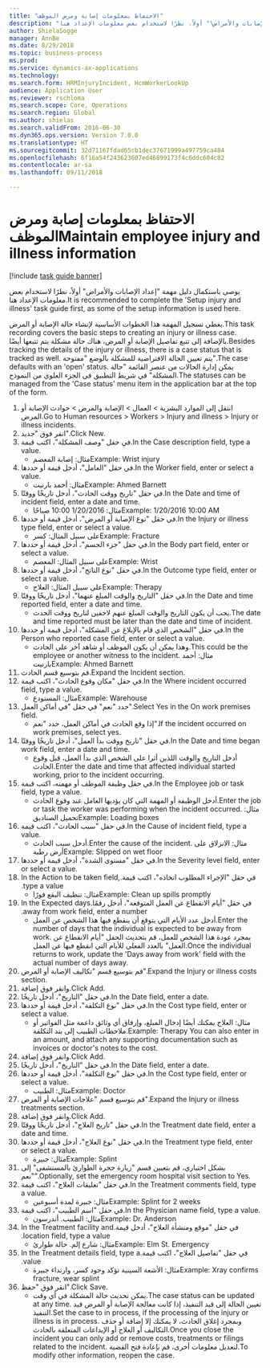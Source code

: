 ```yaml
--- 
title: "الاحتفاظ بمعلومات إصابة ومرض الموظف"
description: "يوصى باستكمال دليل مهمة \"إعداد الإصابات والأمراض\" أولاً، نظرًا لاستخدام بعض معلومات الإعداد هنا."
author: ShielaSogge
manager: AnnBe
ms.date: 8/29/2018
ms.topic: business-process
ms.prod: 
ms.service: dynamics-ax-applications
ms.technology: 
ms.search.form: HRMInjuryIncident, HcmWorkerLookUp
audience: Application User
ms.reviewer: rschloma
ms.search.scope: Core, Operations
ms.search.region: Global
ms.author: shielas
ms.search.validFrom: 2016-06-30
ms.dyn365.ops.version: Version 7.0.0
ms.translationtype: HT
ms.sourcegitcommit: 32d71167fdad65cb1dec37671999a497759ca484
ms.openlocfilehash: 6f16a54f243623607ed46899173f4c6ddc604c82
ms.contentlocale: ar-sa
ms.lasthandoff: 09/11/2018

---
```

# <a name="maintain-employee-injury-and-illness-information"></a><span data-ttu-id="08043-103">الاحتفاظ بمعلومات إصابة ومرض الموظف</span><span class="sxs-lookup"><span data-stu-id="08043-103">Maintain employee injury and illness information</span></span>

[!include [task guide banner](../../includes/task-guide-banner.md)]

<span data-ttu-id="08043-104">يوصى باستكمال دليل مهمة "إعداد الإصابات والأمراض" أولاً، نظرًا لاستخدام بعض معلومات الإعداد هنا.</span><span class="sxs-lookup"><span data-stu-id="08043-104">It is recommended to complete the 'Setup injury and illness' task guide first, as some of the setup information is used here.</span></span> 



<span data-ttu-id="08043-105">يغطي تسجيل المهمة هذا الخطوات الأساسية لإنشاء حالة الإصابة أو المرض.</span><span class="sxs-lookup"><span data-stu-id="08043-105">This task recording covers the basic steps to creating an injury or illness case.</span></span> <span data-ttu-id="08043-106">بالإضافة إلى تتبع تفاصيل الإصابة أو المرض، هناك حالة مشكلة يتم تتبعها أيضًا.</span><span class="sxs-lookup"><span data-stu-id="08043-106">Besides tracking the details of the injury or illness, there is a case status that is tracked as well.</span></span>  <span data-ttu-id="08043-107">يتم تعيين الحالة الافتراضية للمشكلة بالوضع "مفتوحة".</span><span class="sxs-lookup"><span data-stu-id="08043-107">The case defaults with an 'open' status.</span></span>  <span data-ttu-id="08043-108">يمكن إدارة الحالات من عنصر القائمة "حالة المشكلة" في شريط التطبيق في الجزء العلوي من النموذج.</span><span class="sxs-lookup"><span data-stu-id="08043-108">The statuses can be managed from the 'Case status' menu item in the application bar at the top of the form.</span></span>

1. <span data-ttu-id="08043-109">انتقل إلى الموارد البشرية > العمال > الإصابة والمرض > حوادث الإصابة أو المرض.</span><span class="sxs-lookup"><span data-stu-id="08043-109">Go to Human resources > Workers > Injury and illness > Injury or illness incidents.</span></span>
2. <span data-ttu-id="08043-110">انقر فوق "جديد".</span><span class="sxs-lookup"><span data-stu-id="08043-110">Click New.</span></span>
3. <span data-ttu-id="08043-111">في حقل "وصف المشكلة"، اكتب قيمة.</span><span class="sxs-lookup"><span data-stu-id="08043-111">In the Case description field, type a value.</span></span>
    * <span data-ttu-id="08043-112">مثال: إصابة المعصم</span><span class="sxs-lookup"><span data-stu-id="08043-112">Example:  Wrist injury</span></span>  
4. <span data-ttu-id="08043-113">في حقل "العامل"، أدخل قيمة أو حددها.</span><span class="sxs-lookup"><span data-stu-id="08043-113">In the Worker field, enter or select a value.</span></span>
    * <span data-ttu-id="08043-114">مثال: أحمد بارنيت</span><span class="sxs-lookup"><span data-stu-id="08043-114">Example: Ahmed Barnett</span></span>  
5. <span data-ttu-id="08043-115">في حقل "تاريخ ووقت الحادث"، أدخل تاريخًا ووقتًا.</span><span class="sxs-lookup"><span data-stu-id="08043-115">In the Date and time of incident field, enter a date and time.</span></span>
    * <span data-ttu-id="08043-116">مثال: 1/20/2016 10:00 صباحًا</span><span class="sxs-lookup"><span data-stu-id="08043-116">Example:  1/20/2016 10:00 AM</span></span>  
6. <span data-ttu-id="08043-117">في حقل "نوع الإصابة أو المرض"، أدخل قيمة أو حددها.</span><span class="sxs-lookup"><span data-stu-id="08043-117">In the Injury or illness type field, enter or select a value.</span></span>
    * <span data-ttu-id="08043-118">على سبيل المثال: كسر</span><span class="sxs-lookup"><span data-stu-id="08043-118">Example:  Fracture</span></span>  
7. <span data-ttu-id="08043-119">في حقل "‏‫جزء الجسم‬"، أدخل قيمة أو حددها.</span><span class="sxs-lookup"><span data-stu-id="08043-119">In the Body part field, enter or select a value.</span></span>
    * <span data-ttu-id="08043-120">على سبيل المثال: المعصم</span><span class="sxs-lookup"><span data-stu-id="08043-120">Example:  Wrist</span></span>  
8. <span data-ttu-id="08043-121">في حقل "نوع الناتج"، أدخل قيمة أو حددها.</span><span class="sxs-lookup"><span data-stu-id="08043-121">In the Outcome type field, enter or select a value.</span></span>
    * <span data-ttu-id="08043-122">على سبيل المثال: العلاج</span><span class="sxs-lookup"><span data-stu-id="08043-122">Example:  Therapy</span></span>  
9. <span data-ttu-id="08043-123">في حقل "التاريخ والوقت المبلغ عنهما"، أدخل تاريخًا ووقتًا.</span><span class="sxs-lookup"><span data-stu-id="08043-123">In the Date and time reported field, enter a date and time.</span></span>
    * <span data-ttu-id="08043-124">يجب أن يكون التاريخ والوقت المبلغ عنهم لاحقين لتاريخ ووقت الحدث.</span><span class="sxs-lookup"><span data-stu-id="08043-124">The date and time reported must be later than the date and time of incident.</span></span>  
10. <span data-ttu-id="08043-125">في حقل "الشخص الذي قام بالإبلاغ عن المشكلة"، أدخل قيمة أو حددها.</span><span class="sxs-lookup"><span data-stu-id="08043-125">In the Person who reported case field, enter or select a value.</span></span>
    * <span data-ttu-id="08043-126">وهذا يمكن أن يكون الموظف أو شاهد آخر على الحادث.</span><span class="sxs-lookup"><span data-stu-id="08043-126">This could be the employee or another witness to the incident.</span></span>  <span data-ttu-id="08043-127">مثال: أحمد بارنيت</span><span class="sxs-lookup"><span data-stu-id="08043-127">Example: Ahmed Barnett</span></span>  
11. <span data-ttu-id="08043-128">قم بتوسيع قسم الحادث.</span><span class="sxs-lookup"><span data-stu-id="08043-128">Expand the Incident section.</span></span>
12. <span data-ttu-id="08043-129">في حقل "مكان وقوع الحادث"، اكتب قيمة.</span><span class="sxs-lookup"><span data-stu-id="08043-129">In the Where incident occurred field, type a value.</span></span>
    * <span data-ttu-id="08043-130">مثال: المستودع</span><span class="sxs-lookup"><span data-stu-id="08043-130">Example:  Warehouse</span></span>  
13. <span data-ttu-id="08043-131">حدد "نعم" في حقل "في أماكن العمل‬".</span><span class="sxs-lookup"><span data-stu-id="08043-131">Select Yes in the On work premises field.</span></span>
    * <span data-ttu-id="08043-132">إذا وقع الحادث في أماكن العمل، حدد "نعم".</span><span class="sxs-lookup"><span data-stu-id="08043-132">If the incident occurred on work premises, select yes.</span></span>  
14. <span data-ttu-id="08043-133">في حقل "تاريخ ووقت بدأ العمل"، أدخل تاريخًا ووقتًا.</span><span class="sxs-lookup"><span data-stu-id="08043-133">In the Date and time began work field, enter a date and time.</span></span>
    * <span data-ttu-id="08043-134">أدخل التاريخ والوقت اللذين أثرا على الشخص الذي بدأ العمل، قبل وقوع الحادث.</span><span class="sxs-lookup"><span data-stu-id="08043-134">Enter the date and time that affected individual started working, prior to the incident occurring.</span></span>  
15. <span data-ttu-id="08043-135">في حقل وظيفة الموظف أو مهمته، اكتب قيمة.</span><span class="sxs-lookup"><span data-stu-id="08043-135">In the Employee job or task field, type a value.</span></span>
    * <span data-ttu-id="08043-136">أدخل الوظيفة أو المهمة التي كان يؤديها العامل عند وقوع الحادث.</span><span class="sxs-lookup"><span data-stu-id="08043-136">Enter the job or task the worker was performing when the incident occurred.</span></span>  <span data-ttu-id="08043-137">مثال: تحميل الصناديق</span><span class="sxs-lookup"><span data-stu-id="08043-137">Example:  Loading boxes</span></span>  
16. <span data-ttu-id="08043-138">في حقل "سبب الحادث"، اكتب قيمة.</span><span class="sxs-lookup"><span data-stu-id="08043-138">In the Cause of incident field, type a value.</span></span>
    * <span data-ttu-id="08043-139">أدخل سبب الحادث.</span><span class="sxs-lookup"><span data-stu-id="08043-139">Enter the cause of the incident.</span></span>  <span data-ttu-id="08043-140">مثال: الانزلاق على أرض رطبة</span><span class="sxs-lookup"><span data-stu-id="08043-140">Example:  Slipped on wet floor</span></span>  
17. <span data-ttu-id="08043-141">في حقل "مستوى الشدة"، أدخل قيمة أو حددها.</span><span class="sxs-lookup"><span data-stu-id="08043-141">In the Severity level field, enter or select a value.</span></span>
18. <span data-ttu-id="08043-142">في حقل "‏‫الإجراء المطلوب اتخاذه"، اكتب قيمة.</span><span class="sxs-lookup"><span data-stu-id="08043-142">In the Action to be taken field, type a value.</span></span>
    * <span data-ttu-id="08043-143">مثال: تنظيف البقع فورًا</span><span class="sxs-lookup"><span data-stu-id="08043-143">Example:  Clean up spills promptly</span></span>  
19. <span data-ttu-id="08043-144">في حقل "‏‫أيام الانقطاع عن العمل المتوقعة"، أدخل رقمًا.</span><span class="sxs-lookup"><span data-stu-id="08043-144">In the Expected days away from work field, enter a number.</span></span>
    * <span data-ttu-id="08043-145">أدخل عدد الأيام التي يتوقع أن ينقطع فيها هذا الشخص عن العمل.</span><span class="sxs-lookup"><span data-stu-id="08043-145">Enter the number of days that the individual is expected to be away from work.</span></span>  <span data-ttu-id="08043-146">بمجرد عودة هذا الشخص للعمل، قم بتحديث الحقل "أيام الانقطاع عن العمل" بالعدد الفعلي للأيام التي انقطع فيها عن العمل.</span><span class="sxs-lookup"><span data-stu-id="08043-146">Once the individual returns to work, update the 'Days away from work' field with the actual number of days away.</span></span>  
20. <span data-ttu-id="08043-147">قم بتوسيع قسم "تكاليف الإصابة أو المرض".</span><span class="sxs-lookup"><span data-stu-id="08043-147">Expand the Injury or illness costs section.</span></span>
21. <span data-ttu-id="08043-148">وانقر فوق إضافة.</span><span class="sxs-lookup"><span data-stu-id="08043-148">Click Add.</span></span>
22. <span data-ttu-id="08043-149">في حقل "التاريخ"، أدخل تاريخًا.</span><span class="sxs-lookup"><span data-stu-id="08043-149">In the Date field, enter a date.</span></span>
23. <span data-ttu-id="08043-150">في حقل "نوع التكلفة"، أدخل قيمة أو حددها.</span><span class="sxs-lookup"><span data-stu-id="08043-150">In the Cost type field, enter or select a value.</span></span>
    * <span data-ttu-id="08043-151">مثال: العلاج    يمكنك أيضًا إدخال المبلغ، وإرفاق أي وثائق داعمة مثل الفواتير أو ملاحظات الطبيب إلى بند التكلفة.</span><span class="sxs-lookup"><span data-stu-id="08043-151">Example:  Therapy    You can also enter in an amount, and attach any supporting documentation such as invoices or doctor's notes to the cost.</span></span>  
24. <span data-ttu-id="08043-152">وانقر فوق إضافة.</span><span class="sxs-lookup"><span data-stu-id="08043-152">Click Add.</span></span>
25. <span data-ttu-id="08043-153">في حقل "التاريخ"، أدخل تاريخًا.</span><span class="sxs-lookup"><span data-stu-id="08043-153">In the Date field, enter a date.</span></span>
26. <span data-ttu-id="08043-154">في حقل "نوع التكلفة"، أدخل قيمة أو حددها.</span><span class="sxs-lookup"><span data-stu-id="08043-154">In the Cost type field, enter or select a value.</span></span>
    * <span data-ttu-id="08043-155">مثال: الطبيب</span><span class="sxs-lookup"><span data-stu-id="08043-155">Example: Doctor</span></span>  
27. <span data-ttu-id="08043-156">قم بتوسيع قسم "علاجات الإصابة أو المرض".</span><span class="sxs-lookup"><span data-stu-id="08043-156">Expand the Injury or illness treatments section.</span></span>
28. <span data-ttu-id="08043-157">وانقر فوق إضافة.</span><span class="sxs-lookup"><span data-stu-id="08043-157">Click Add.</span></span>
29. <span data-ttu-id="08043-158">في حقل "تاريخ العلاج"، أدخل تاريخًا ووقتًا.</span><span class="sxs-lookup"><span data-stu-id="08043-158">In the Treatment date field, enter a date and time.</span></span>
30. <span data-ttu-id="08043-159">في حقل "نوع العلاج"، أدخل قيمة أو حددها.</span><span class="sxs-lookup"><span data-stu-id="08043-159">In the Treatment type field, enter or select a value.</span></span>
    * <span data-ttu-id="08043-160">مثال: جبيرة</span><span class="sxs-lookup"><span data-stu-id="08043-160">Example:  Splint</span></span>  
31. <span data-ttu-id="08043-161">بشكل اختياري، قم بتعيين قسم "‏‫زيارة حجرة الطوارئ بالمستشفى‬" إلى "نعم".</span><span class="sxs-lookup"><span data-stu-id="08043-161">Optionally, set the emergency room hospital visit section to Yes.</span></span>
32. <span data-ttu-id="08043-162">في حقل "‏‫تعليقات العلاج‬"، اكتب قيمة.</span><span class="sxs-lookup"><span data-stu-id="08043-162">In the Treatment comments field, type a value.</span></span>
    * <span data-ttu-id="08043-163">مثال: جبيرة لمدة أسبوعين</span><span class="sxs-lookup"><span data-stu-id="08043-163">Example:  Splint for 2 weeks</span></span>  
33. <span data-ttu-id="08043-164">في حقل "اسم الطبيب"، اكتب قيمة.</span><span class="sxs-lookup"><span data-stu-id="08043-164">In the Physician name field, type a value.</span></span>
    * <span data-ttu-id="08043-165">مثال: الطبيب. أندرسون</span><span class="sxs-lookup"><span data-stu-id="08043-165">Example:  Dr. Anderson</span></span>  
34. <span data-ttu-id="08043-166">في حقل "‏‫موقع ومنشأة العلاج"، أدخل قيمة.</span><span class="sxs-lookup"><span data-stu-id="08043-166">In the Treatment facility and location field, type a value.</span></span>
    * <span data-ttu-id="08043-167">مثال: شارع إلم. حالة طوارئ</span><span class="sxs-lookup"><span data-stu-id="08043-167">Example:  Elm St. Emergency</span></span>  
35. <span data-ttu-id="08043-168">في حقل "‏‫تفاصيل العلاج"، اكتب قيمة.</span><span class="sxs-lookup"><span data-stu-id="08043-168">In the Treatment details field, type a value.</span></span>
    * <span data-ttu-id="08043-169">مثال: الأشعة السينية تؤكد وجود كسر، وارتداء جبيرة</span><span class="sxs-lookup"><span data-stu-id="08043-169">Example:  Xray confirms fracture, wear splint</span></span>  
36. <span data-ttu-id="08043-170">انقر فوق "حفظ".</span><span class="sxs-lookup"><span data-stu-id="08043-170">Click Save.</span></span>
    * <span data-ttu-id="08043-171">يمكن تحديث حالة المشكلة في أي وقت.</span><span class="sxs-lookup"><span data-stu-id="08043-171">The case status can be updated at any time.</span></span>  <span data-ttu-id="08043-172">تعيين الحالة إلى قيد التنفيذ، إذا كانت معالجة الإصابة أو المرض قيد التنفيذ.</span><span class="sxs-lookup"><span data-stu-id="08043-172">Set the case to in process, if the processing of the injury or illness is in process.</span></span>  <span data-ttu-id="08043-173">وبمجرد إغلاق الحادث، لا يمكنك إلا إضافة أو حذف التكاليف أو العلاج أو الإيداعات المتعلقة بالحادث.</span><span class="sxs-lookup"><span data-stu-id="08043-173">Once you close the incident you can only add or remove costs, treatments or filings related to the incident.</span></span>  <span data-ttu-id="08043-174">لتعديل معلومات أخرى، قم بإعادة فتح القضية.</span><span class="sxs-lookup"><span data-stu-id="08043-174">To modify other information, reopen the case.</span></span>  


